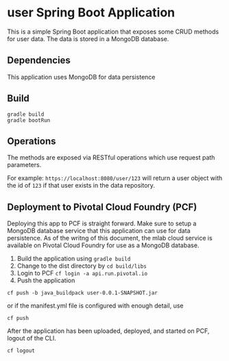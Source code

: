 # user Spring Boot Application
This is a simple Spring Boot application that exposes some CRUD methods for user data.  The data is stored in a MongoDB database.

## Dependencies
This application uses MongoDB for data persistence
## Build
```aidl
gradle build
gradle bootRun
```

## Operations
The methods are exposed via RESTful operations which use request path parameters.

For example: 
`https://localhost:8080/user/123` 
will return a user object with the id of `123` if that user exists in the data repository.

## Deployment to Pivotal Cloud Foundry (PCF)

Deploying this app to PCF is straight forward.  Make sure to setup a MongoDB database service that this application can use for data persistence.  As of the writng of this document, the mlab cloud service is available on Pivotal Cloud Foundry for use as a MongoDB database.
1.  Build the application using `gradle build`
2.  Change to the dist directory by `cd build/libs`
3.  Login to PCF `cf login -a api.run.pivotal.io`
4.  Push the application
```
cf push -b java_buildpack user-0.0.1-SNAPSHOT.jar
```
or if the manifest.yml file is configured with enough detail, use 
```aidl
cf push
```
After the application has been uploaded, deployed, and started on PCF, logout of the CLI.
```aidl
cf logout
```
